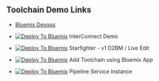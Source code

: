 ## Toolchain Demo Links
* [Bluemix Devops](https://daily-console.stage1.ng.bluemix.net/devops/)

* [![Deploy To Bluemix](https://bluemix.net/deploy/button.png)](https://daily-console.stage1.ng.bluemix.net/devops/setup/deploy/?repository=https%3A//github.com/oneibmcloud/toolchain-demo.git) InterConnect Demo

* [![Deploy To Bluemix](https://bluemix.net/deploy/button.png)](https://daily-console.stage1.ng.bluemix.net/devops/setup/deploy/?repository=https%3A//github.com/skaegi/starfighter) Starfighter - v1 D2BM / Live Edit

* [![Deploy To Bluemix](https://bluemix.net/deploy/button.png)](https://daily-console.stage1.ng.bluemix.net/devops/setup/deploy?application_guid=eb1090f3-0b82-460c-91e7-5818eab0c06e&zip_location=https%3A%2F%2Fdaily-console.stage1.ng.bluemix.net%2Frest%2Ftemplates%2Fnodejswebstarter%2Fdownload%2Fstarter-code%2Fmanifest%2Fapplications%253A%250A-%2Bpath%253A%2B.%250A%2B%2Bmemory%253A%2B512M%250A%2B%2Binstances%253A%2B1%250A%2B%2Bdomain%253A%2Bstage1.mybluemix.net%250A%2B%2Bname%253A%2B0804SampleApp2%250A%2B%2Bhost%253A%2B0804SampleApp2%250A%2B%2Bdisk_quota%253A%2B1024M%250A%2B%2Bservices%253A%250A%2B%2B-%2B0504SampleApp1-MonitoringAndAnalytics%250A%2B%2B-%2B0804SampleApp2-DataCache%250A) Add Toolchain using Bluemix App

* [![Deploy To Bluemix](https://bluemix.net/deploy/button.png)](https://daily-console.stage1.ng.bluemix.net/devops/setup/deploy?repository=https://github.com/bogg/toolchain-demo.git&branch=pipeline2) Pipeline Service Instance

